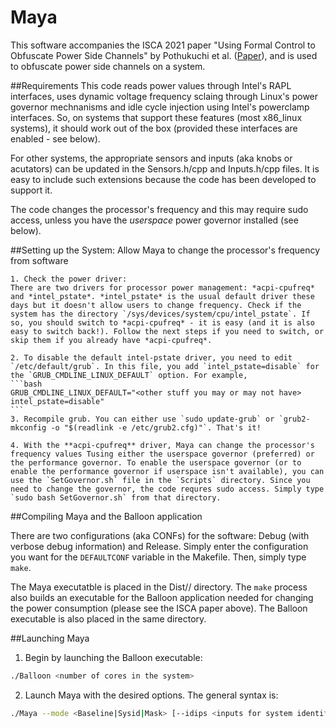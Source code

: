 # Maya

This software accompanies the ISCA 2021 paper "Using Formal Control to Obfuscate Power Side Channels" by Pothukuchi et al. ([Paper](https://iacoma.cs.uiuc.edu/iacoma-papers/isca21_1.pdf)), and is used to obfuscate power side channels on a system. 

##Requirements
This code reads power values through Intel's RAPL interfaces, uses dynamic voltage frequency sclaing through Linux's power governor mechnanisms and idle cycle injection using Intel's powerclamp interfaces. So, on systems that support these features (most x86_linux systems), it should work out of the box (provided these interfaces are enabled - see below). 

For other systems, the appropriate sensors and inputs (aka knobs or acutators) can be updated in the Sensors.h/cpp and Inputs.h/cpp files. It is easy to include such extensions because the code has been developed to support it.

The code changes the processor's frequency and this may require sudo access, unless you have the *userspace* power governor installed (see below).

##Setting up the System: Allow Maya to change the processor's frequency from software

    1. Check the power driver: 
    There are two drivers for processor power management: *acpi-cpufreq* and *intel_pstate*. *intel_pstate* is the usual default driver these days but it doesn't allow users to change frequency. Check if the system has the directory `/sys/devices/system/cpu/intel_pstate`. If so, you should switch to *acpi-cpufreq* - it is easy (and it is also easy to switch back!). Follow the next steps if you need to switch, or skip them if you already have *acpi-cpufreq*.

    2. To disable the default intel-pstate driver, you need to edit `/etc/default/grub`. In this file, you add `intel_pstate=disable` for the `GRUB_CMDLINE_LINUX_DEFAULT` option. For example, 
    ```bash
    GRUB_CMDLINE_LINUX_DEFAULT="<other stuff you may or may not have> intel_pstate=disable"
    ```
    3. Recompile grub. You can either use `sudo update-grub` or `grub2-mkconfig -o "$(readlink -e /etc/grub2.cfg)"`. That's it!

    4. With the **acpi-cpufreq** driver, Maya can change the processor's frequency values Tusing either the userspace governor (preferred) or the performance governor. To enable the userspace governor (or to enable the performance governor if userspace isn't available), you can use the `SetGovernor.sh` file in the `Scripts` directory. Since you need to change the governor, the code requres sudo access. Simply type `sudo bash SetGovernor.sh` from that directory.

##Compiling Maya and the Balloon application

There are two configurations (aka CONFs) for the software: Debug (with verbose debug information) and Release. Simply enter the configuration you want for the `DEFAULTCONF` variable in the Makefile. Then, simply type `make`.

The Maya executatble is placed in the Dist/<CONF>/ directory. The `make` process also builds an executable for the Balloon application needed for changing the power consumption (please see the ISCA paper above). The Balloon executable is also placed in the same directory.

##Launching Maya

1. Begin by launching the Balloon executable:
```bash
./Balloon <number of cores in the system>
```

2. Launch Maya with the desired options. The general syntax is:
```bash
./Maya --mode <Baseline|Sysid|Mask> [--idips <inputs for system identification>] [--mask <Constant|Uniform|Gauss|Sine|GaussSine|Preset> --ctldir <path to the directory where the files for the robust controller are stored> --ctlfile <the name of the controller which is used as a prefix for all its files>]
```